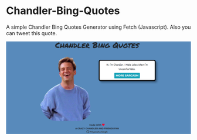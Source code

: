 # Chandler-Bing-Quotes
A simple Chandler Bing Quotes Generator using Fetch (Javascript). Also you can tweet this quote.



![Screenshot](https://github.com/reveurguy/Chandler-Bing-Quotes/blob/main/ScreenShot.png)

